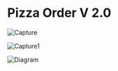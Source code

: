 # Pizza Order V 2.0

![Capture](https://user-images.githubusercontent.com/83149494/213840926-f4017b72-15e2-42f3-9c7a-5592ea437341.PNG)

![Capture1](https://user-images.githubusercontent.com/83149494/213840928-22bcc184-0887-49f4-908f-6f3a8c9e71fa.PNG)

![Diagram](https://user-images.githubusercontent.com/83149494/213840931-60650f8f-14be-49a7-b160-e5182716fcbd.png)
